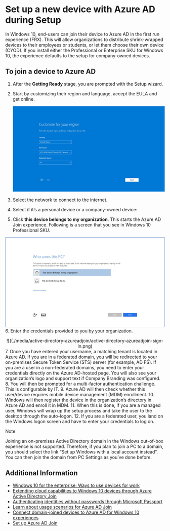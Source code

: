 <properties 
    pageTitle="Set up a new device with Azure AD during Setup| Microsoft Azure" 
    description="A topic that explains how users can set up Azure AD Join during their first run experience." 
    services="active-directory" 
    documentationCenter="" 
    authors="femila" 
    manager="stevenpo" 
    editor=""
    tags="azure-classic-portal"/>

<tags 
    ms.service="active-directory" 
    ms.workload="identity" 
    ms.tgt_pltfrm="na" 
    ms.devlang="na" 
    ms.topic="article" 
    ms.date="11/19/2015" 
    ms.author="femila"/>

# Set up a new device with Azure AD during Setup
In Windows 10, end-users can join their device to Azure AD in the first run experience (FRX). This will allow organizations to distribute shrink-wrapped devices to their employees or students, or let them choose their own device (CYOD).
If you install either the Professional or Enterprise SKU for Windows 10, the experience defaults to the setup for company-owned devices.

## To join a device to Azure AD
1. After the **Getting Ready** stage, you are prompted with the Setup wizard.
2. Start by customizing their region and language, accept the EULA and get online.   <center>
![](./media/active-directory-azureadjoin/active-directory-azureadjoin-customize-region.png) </center> 
3. Select the network to connect to the internet.
4. Select if it’s a personal device or a company-owned device:
5. Click **this device belongs to my organization**. This starts the Azure AD Join experience. Following is a screen that you see in Windows 10 Professional SKU. 

   <center>
![](./media/active-directory-azureadjoin/active-directory-azureadjoin-who-owns-pc.png) </center>
6. Enter the credentials provided to you by your organization.

   <center>
![](./media/active-directory-azureadjoin/active-directory-azureadjoin-sign-in.png) </center> 7. Once you have entered your username, a matching tenant is located in Azure AD. If you are in a federated domain, you will be redirected to your on-premises Secure Token Service (STS) server (for example, AD FS). If you are a user in a non-federated domains, you need to enter your credentials directly on the Azure AD-hosted page. You will also see your organization’s logo and support text if Company Branding was configured.
8. You will then be prompted for a multi-factor authentication challenge. This is configurable by IT.
9. Azure AD will then check whether this user/device requires mobile device management (MDM) enrollment. 
10. Windows will then register the device in the organization’s directory in Azure AD and enroll it in MDM.
11. When this is done, if you are a managed user, Windows will wrap up the setup process and take the user to the desktop through the auto-logon.
12. If you are a federated user, you land on the Windows logon screen and have to enter your credentials to log on.

> [!NOTE]
> Joining an on-premises Active Directory domain in the Windows out-of-box experience is not supported. Therefore, if you plan to join a PC to a domain, you should select the link “Set up Windows with a local account instead”. You can then join the domain from PC Settings as you’ve done before.
> 
> 
## Additional Information
* [Windows 10 for the enterprise: Ways to use devices for work](active-directory-azureadjoin-windows10-devices-overview.md)
* [Extending cloud capabilities to Windows 10 devices through Azure Active Directory Join](active-directory-azureadjoin-user-upgrade.md)
* [Authenticating identities without passwords through Microsoft Passport](active-directory-azureadjoin-passport.md)
* [Learn about usage scenarios for Azure AD Join](active-directory-azureadjoin-deployment-aadjoindirect.md)
* [Connect domain-joined devices to Azure AD for Windows 10 experiences](active-directory-azureadjoin-devices-group-policy.md)
* [Set up Azure AD Join](active-directory-azureadjoin-setup.md)

